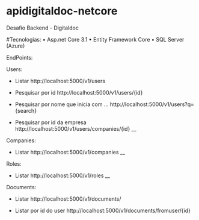 # apidigitaldoc-netcore
Desafio Backend - Digitaldoc

#Tecnologias:
    • Asp.net Core 3.1
    • Entity Framework Core
    • SQL Server (Azure)

EndPoints:

Users:

- Listar
http://localhost:5000/v1/users

- Pesquisar por id
http://localhost:5000/v1/users/{id}

- Pesquisar por nome que inicia com ...
http://localhost:5000/v1/users?q={search}

- Pesquisar por id da empresa
http://localhost:5000/v1/users/companies/{id}
__

Companies:

- Listar
http://localhost:5000/v1/companies
__

Roles:

- Listar
http://localhost:5000/v1/roles
__

Documents:

- Listar
http://localhost:5000/v1/documents/

- Listar por id do user
http://localhost:5000/v1/documents/fromuser/{id}


